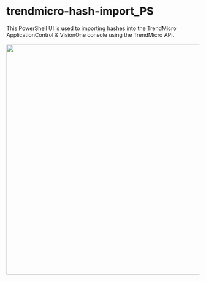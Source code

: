 # trendmicro-hash-import_PS
This PowerShell UI is used to importing hashes into the TrendMicro ApplicationControl &amp; VisionOne console using the TrendMicro API.<br>
<br><img src="https://user-images.githubusercontent.com/15723769/236919332-056a80b2-ace9-42dd-8ffb-36f47ad3b99a.png" width=600px>
